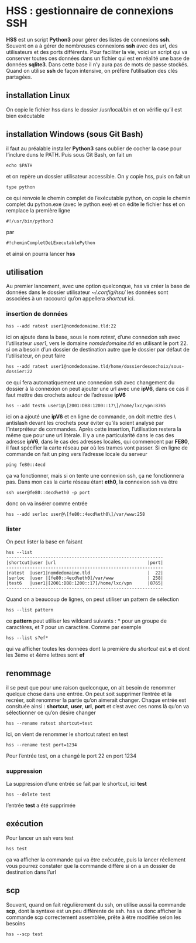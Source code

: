 # HSS : gestionnaire de connexions SSH

**HSS** est un script **Python3** pour gérer des listes de connexions **ssh**. Souvent on a à gérer de nombreuses connexions **ssh** avec des url, des utilisateurs et des ports différents. Pour faciliter la vie, voici un script qui va conserver toutes ces données dans un fichier qui est en réalité une base de données **sqlite3**. Dans cette base il n’y aura pas de mots de passe stockés. Quand on utilise **ssh** de façon intensive, on préfère l’utilisation des clés partagées.
## installation Linux
On copie le fichier hss dans le dossier /usr/local/bin et on vérifie qu’il est bien exécutable
## installation Windows (sous Git Bash)
il faut au préalable installer **Python3** sans oublier de cocher la case pour l’inclure duns le PATH.
Puis sous Git Bash, on fait un

    echo $PATH

et on repère un dossier utilisateur accessible. On y copie hss, puis on fait un

    type python
ce qui renvoie le chemin complet de l’exécutable python, on copie le chemin complet du python.exe (avec le python.exe) et on édite le fichier hss et on remplace la première ligne

    #!/usr/bin/python3
par

    #!cheminCompletDeLExecutablePython
et ainsi on pourra lancer **hss**
## utilisation
Au premier lancement, avec une option quelconque, hss va créer la base de données dans le dossier utilisateur *~/.config/hss/*
les données sont associées à un raccourci qu’on appellera *shortcut* ici.
### insertion de données

    hss --add ratest user1@nomdedomaine.tld:22
ici on ajoute dans la base, sous le nom *ratest*, d’une connexion ssh avec l’utilisateur *user1*, vers le domaine *nomdedomaine.tld* en utilisant le port 22.
si on a besoin d’un dossier de destination autre que le dossier par défaut de l’utilisateur, on peut faire

    hss --add ratest user1@nomdedomaine.tld/home/dossierdesonchoix/sous-dossier:22
ce qui fera automatiquement une connexion ssh avec changement du dossier à la connexion
on peut ajouter une url avec une **ipV6**, dans ce cas il faut mettre des crochets autour de l’adresse **ipV6**

    hss --add test6 user1@\[2001:DB8:1200::17\]/home/lxc/vpn:8765
ici on a ajouté une **ipV6** et en ligne de commande, on doit mettre des \ antislash devant les crochets pour éviter qu’ils soient analysé par l’interpréteur de commandes. Après cette insertion, l’utilisation restera la même que pour une url litérale.
Il y a une particularité dans le cas des adresse **ipV6**, dans le cas des adresses locales, qui commencent par **FE80**, il faut spécifier la carte réseau par où les trames vont passer. Si en ligne de commande on fait un ping vers l’adresse locale du serveur

    ping fe80::4ecd
ça va fonctionner, mais si on tente une connexion ssh, ça ne fonctionnera pas.
Dans mon cas la carte réseau étant **eth0**, la connexion ssh va être

    ssh user@fe80::4ecd%eth0 -p port
donc on va insérer comme entrée

    hss --add serloc user@\[fe80::4ecd%eth0\]/var/www:258
### lister
On peut lister la base en faisant

    hss --list
    ------------------------------------------------------------
    |shortcut|user |url                                   |port|
    ------------------------------------------------------------
    |ratest  |user1|nomdedomaine.tld                      |  22|
    |serloc  |user |[fe80::4ecd%eth0]/var/www             | 258|
    |test6   |user1|[2001:DB8:1200::17]/home/lxc/vpn      |8765|
    ------------------------------------------------------------
Quand on a beaucoup de lignes, on peut utiliser un pattern de sélection

    hss --list pattern
ce **pattern** peut utiliser les wildcard suivants : * pour un groupe de caractères, et **?** pour un caractère. Comme par exemple

    hss --list s?ef*
qui va afficher toutes les données dont la première du *shortcut* est **s** et dont les 3ème et 4ème lettres sont **ef**

## renommage
il se peut que pour une raison quelconque, on ait besoin de renommer quelque chose dans une entrée. On peut soit supprimer l’entrée et la recréer, soit renommer la partie qu’on aimerait changer.
Chaque entrée est consituée ainsi : **shortcut**, **user**, **url**, **port** et c’est avec ces noms là qu’on va sélectionner ce qu’on désire changer

    hss --rename ratest shortcut=test

Ici, on vient de renommer le shortcut ratest en test

    hss --rename test port=1234

Pour l’entrée test, on a changé le port 22 en port 1234
### suppression
La suppression d’une entrée se fait par le shortcut, ici **test**

    hss --delete test

l’entrée **test** a été supprimée
## exécution
Pour lancer un ssh vers test

    hss test

ça va afficher la commande qui va être exécutée, puis la lancer réellement
vous pourrez constater que la commande diffère si on a un dossier de destination dans l’url
## scp
Souvent, quand on fait régulièrement du ssh, on utilise aussi la commande **scp**, dont la syntaxe est un peu différente de ssh. hss va donc afficher la commande scp correctement assemblée, prête à être modifiée selon les besoins

    hss --scp test
